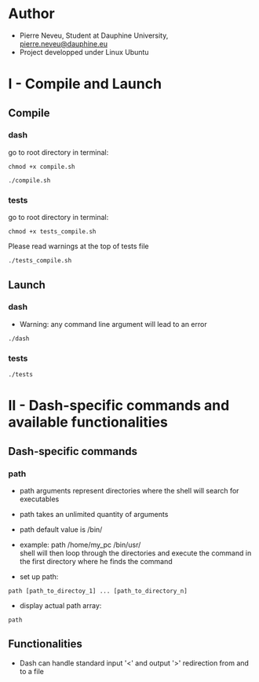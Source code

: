 # Author
* Pierre Neveu, Student at Dauphine University, pierre.neveu@dauphine.eu
* Project developped under Linux Ubuntu
# I - Compile and Launch
## Compile
### dash
go to root directory
in terminal: 
```
chmod +x compile.sh
```
```
./compile.sh
```
### tests
go to root directory
in terminal: 
```
chmod +x tests_compile.sh
```
Please read warnings at the top of tests file
```
./tests_compile.sh
```
## Launch
### dash
* Warning: any command line argument will lead to an error
```
./dash
```
### tests
```
./tests
```
# II - Dash-specific commands and available functionalities
## Dash-specific commands
### path
* path arguments represent directories where the shell will search for executables
* path takes an unlimited quantity of arguments
* path default value is /bin/
* example: path /home/my_pc /bin/usr/  
    shell will then loop through the directories and execute the command
    in the first directory where he finds the command

* set up path:
```shell
path [path_to_directoy_1] ... [path_to_directory_n]
```

* display actual path array:
```shell
path
```
## Functionalities
* Dash can handle standard input '<' and output '>' redirection from and to a file